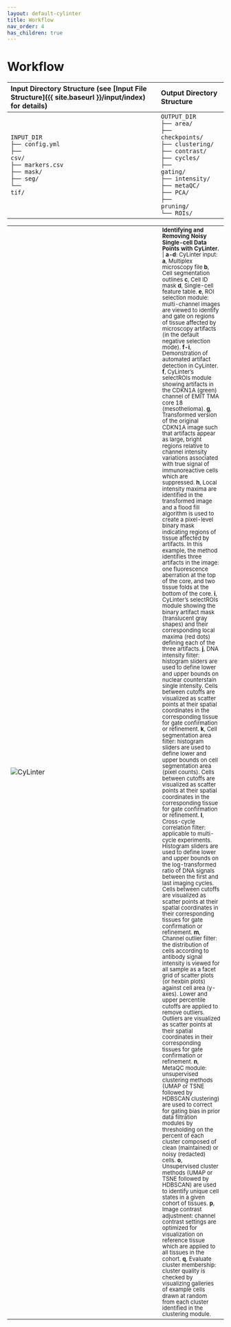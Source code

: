 ```yaml
---
layout: default-cylinter
title: Workflow
nav_order: 4
has_children: true
---
```


# Workflow

| Input Directory Structure (see [Input File Structure]({{ site.baseurl }}/input/index) for details) | Output Directory Structure
| :-- | :-- |
| <code>INPUT_DIR<br>├── config.yml<br>├── csv/<br>├── markers.csv<br>├── mask/<br>├── seg/<br>└── tif/<br></code> | <code>OUTPUT_DIR<br>├── area/<br>├── checkpoints/<br>├── clustering/<br>├── contrast/<br>├── cycles/<br>├── gating/<br>├── intensity/<br>├── metaQC/<br>├── PCA/<br>├── pruning/<br>└──  ROIs/<br></code>

<table>
  <tr>
    <td style="width: 70%;"> <img src="{{ site.baseurl }}/assets/images/ExtFig5.jpg" alt="CyLinter"/></td>
    <td style="line-height: 1.1;"><font size="2.7"><b>Identifying and Removing Noisy Single-cell Data Points with CyLinter.</b> | <b>a-d</b>: CyLinter input: <b>a</b>, Multiplex microscopy file <b>b</b>, Cell segmentation outlines <b>c</b>, Cell ID mask <b>d</b>, Single-cell feature table. <b>e</b>, ROI selection module: multi-channel images are viewed to identify and gate on regions of tissue affected by microscopy artifacts (in the default negative selection mode). <b>f-i</b>, Demonstration of automated artifact detection in CyLinter. <b>f</b>, CyLinter’s selectROIs module showing artifacts in the CDKN1A (green) channel of EMIT TMA core 18 (mesothelioma). <b>g</b>, Transformed version of the original CDKN1A image such that artifacts appear as large, bright regions relative to channel intensity variations associated with true signal of immunoreactive cells which are suppressed. <b>h</b>, Local intensity maxima are identified in the transformed image and a flood fill algorithm is used to create a pixel-level binary mask indicating regions of tissue affected by artifacts. In this example, the method identifies three artifacts in the image: one fluorescence aberration at the top of the core, and two tissue folds at the bottom of the core. <b>i</b>, CyLinter’s selectROIs module showing the binary artifact mask (translucent gray shapes) and their corresponding local maxima (red dots) defining each of the three artifacts. <b>j</b>, DNA intensity filter: histogram sliders are used to define lower and upper bounds on nuclear counterstain single intensity. Cells between cutoffs are visualized as scatter points at their spatial coordinates in the corresponding tissue for gate confirmation or refinement. <b>k</b>, Cell segmentation area filter: histogram sliders are used to define lower and upper bounds on cell segmentation area (pixel counts). Cells between cutoffs are visualized as scatter points at their spatial coordinates in the corresponding tissue for gate confirmation or refinement. <b>l</b>, Cross-cycle correlation filter: applicable to multi-cycle experiments. Histogram sliders are used to define lower and upper bounds on the log-transformed ratio of DNA signals between the first and last imaging cycles. Cells between cutoffs are visualized as scatter points at their spatial coordinates in their corresponding tissues for gate confirmation or refinement. <b>m</b>, Channel outlier filter: the distribution of cells according to antibody signal intensity is viewed for all sample as a facet grid of scatter plots (or hexbin plots) against cell area (y-axes). Lower and upper percentile cutoffs are applied to remove outliers. Outliers are visualized as scatter points at their spatial coordinates in their corresponding tissues for gate confirmation or refinement. <b>n</b>, MetaQC module: unsupervised clustering methods (UMAP or TSNE followed by HDBSCAN clustering) are used to correct for gating bias in prior data filtration modules by thresholding on the percent of each cluster composed of clean (maintained) or noisy (redacted) cells. <b>o</b>, Unsupervised cluster methods (UMAP or TSNE followed by HDBSCAN) are used to identify unique cell states in a given cohort of tissues. <b>p</b>, Image contrast adjustment: channel contrast settings are optimized for visualization on reference tissue which are applied to all tissues in the cohort. <b>q</b>, Evaluate cluster membership: cluster quality is checked by visualizing galleries of example cells drawn at random from each cluster identified in the clustering module.</font></td>
  </tr>
</table>
